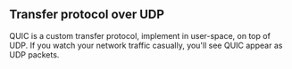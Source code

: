 ## Transfer protocol over UDP

QUIC is a custom transfer protocol, implement in user-space, on top of UDP. If
you watch your network traffic casually, you'll see QUIC appear as UDP
packets.

